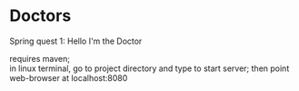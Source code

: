 # Doctors
Spring quest 1: Hello I'm the Doctor

requires maven;  
in linux terminal, go to project directory and type <mvn spring-boot:run> to start server; 
then point web-browser at localhost:8080 
